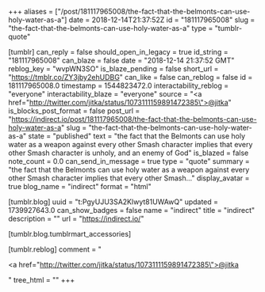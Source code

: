 +++
aliases = ["/post/181117965008/the-fact-that-the-belmonts-can-use-holy-water-as-a"]
date = 2018-12-14T21:37:52Z
id = "181117965008"
slug = "the-fact-that-the-belmonts-can-use-holy-water-as-a"
type = "tumblr-quote"

[tumblr]
can_reply = false
should_open_in_legacy = true
id_string = "181117965008"
can_blaze = false
date = "2018-12-14 21:37:52 GMT"
reblog_key = "wvpWN3SO"
is_blaze_pending = false
short_url = "https://tmblr.co/ZY3jby2ehUDBG"
can_like = false
can_reblog = false
id = 181117965008.0
timestamp = 1544823472.0
interactability_reblog = "everyone"
interactability_blaze = "everyone"
source = "<a href=\"http://twitter.com/jitka/status/1073111159891472385\">@jitka</a>"
is_blocks_post_format = false
post_url = "https://indirect.io/post/181117965008/the-fact-that-the-belmonts-can-use-holy-water-as-a"
slug = "the-fact-that-the-belmonts-can-use-holy-water-as-a"
state = "published"
text = "the fact that the Belmonts can use holy water as a weapon against every other Smash character implies that every other Smash character is unholy, and an enemy of God"
is_blazed = false
note_count = 0.0
can_send_in_message = true
type = "quote"
summary = "the fact that the Belmonts can use holy water as a weapon against every other Smash character implies that every other Smash..."
display_avatar = true
blog_name = "indirect"
format = "html"

[tumblr.blog]
uuid = "t:PgyUJU3SA2Klwyt81UWAwQ"
updated = 1739927643.0
can_show_badges = false
name = "indirect"
title = "indirect"
description = ""
url = "https://indirect.io/"

[tumblr.blog.tumblrmart_accessories]

[tumblr.reblog]
comment = "<p><a href=\"http://twitter.com/jitka/status/1073111159891472385\">@jitka</a></p>"
tree_html = ""
+++
